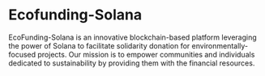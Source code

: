 # Ecofunding-Solana
EcoFunding-Solana is an innovative blockchain-based platform leveraging the power of Solana to facilitate solidarity donation for environmentally-focused projects. Our mission is to empower communities and individuals dedicated to sustainability by providing them with the financial resources.
